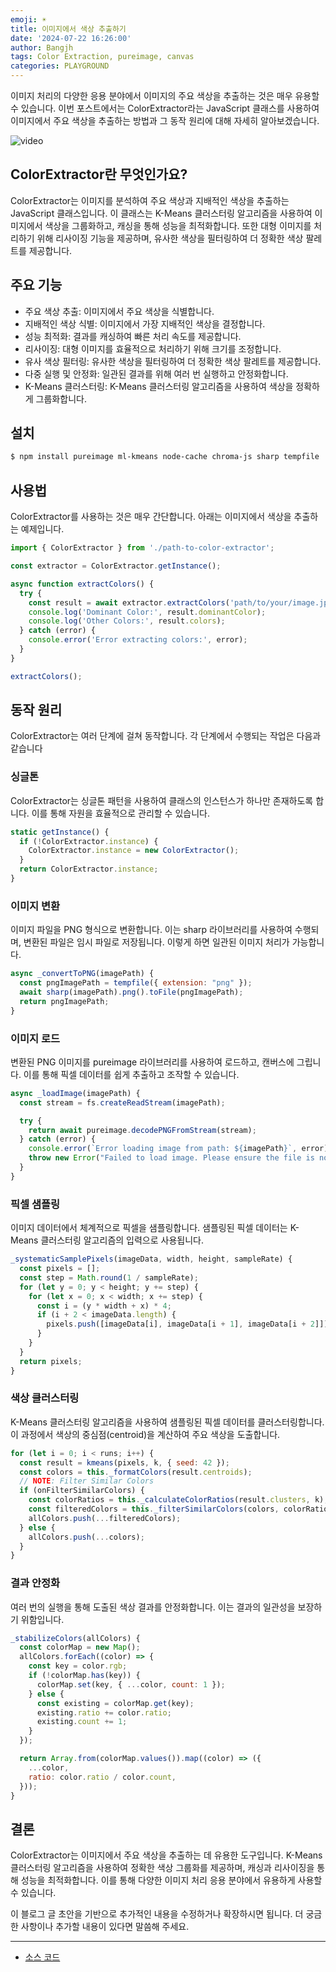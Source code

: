 ```yaml
---
emoji: ☀️
title: 이미지에서 색상 추출하기
date: '2024-07-22 16:26:00'
author: Bangjh
tags: Color Extraction, pureimage, canvas
categories: PLAYGROUND
---
```


이미지 처리의 다양한 응용 분야에서 이미지의 주요 색상을 추출하는 것은 매우 유용할 수 있습니다. 
이번 포스트에서는 ColorExtractor라는 JavaScript 클래스를 사용하여 이미지에서 주요 색상을 추출하는 방법과 그 동작 원리에 대해 자세히 알아보겠습니다.

![video](video.gif)

## ColorExtractor란 무엇인가요?

ColorExtractor는 이미지를 분석하여 주요 색상과 지배적인 색상을 추출하는 JavaScript 클래스입니다. 
이 클래스는 K-Means 클러스터링 알고리즘을 사용하여 이미지에서 색상을 그룹화하고, 캐싱을 통해 성능을 최적화합니다. 
또한 대형 이미지를 처리하기 위해 리사이징 기능을 제공하며, 유사한 색상을 필터링하여 더 정확한 색상 팔레트를 제공합니다.


## 주요 기능
- 주요 색상 추출: 이미지에서 주요 색상을 식별합니다.
- 지배적인 색상 식별: 이미지에서 가장 지배적인 색상을 결정합니다.
- 성능 최적화: 결과를 캐싱하여 빠른 처리 속도를 제공합니다.
- 리사이징: 대형 이미지를 효율적으로 처리하기 위해 크기를 조정합니다.
- 유사 색상 필터링: 유사한 색상을 필터링하여 더 정확한 색상 팔레트를 제공합니다.
- 다중 실행 및 안정화: 일관된 결과를 위해 여러 번 실행하고 안정화합니다.
- K-Means 클러스터링: K-Means 클러스터링 알고리즘을 사용하여 색상을 정확하게 그룹화합니다.

## 설치

```bash
$ npm install pureimage ml-kmeans node-cache chroma-js sharp tempfile 
```

## 사용법
ColorExtractor를 사용하는 것은 매우 간단합니다. 아래는 이미지에서 색상을 추출하는 예제입니다.

```javascript
import { ColorExtractor } from './path-to-color-extractor';

const extractor = ColorExtractor.getInstance();

async function extractColors() {
  try {
    const result = await extractor.extractColors('path/to/your/image.jpg');
    console.log('Dominant Color:', result.dominantColor);
    console.log('Other Colors:', result.colors);
  } catch (error) {
    console.error('Error extracting colors:', error);
  }
}

extractColors();
```

## 동작 원리

ColorExtractor는 여러 단계에 걸쳐 동작합니다. 각 단계에서 수행되는 작업은 다음과 같습니다

### 싱글톤
ColorExtractor는 싱글톤 패턴을 사용하여 클래스의 인스턴스가 하나만 존재하도록 합니다. 이를 통해 자원을 효율적으로 관리할 수 있습니다.

```javascript
static getInstance() {
  if (!ColorExtractor.instance) {
    ColorExtractor.instance = new ColorExtractor();
  }
  return ColorExtractor.instance;
}
```

### 이미지 변환
이미지 파일을 PNG 형식으로 변환합니다. 이는 sharp 라이브러리를 사용하여 수행되며, 변환된 파일은 임시 파일로 저장됩니다. 이렇게 하면 일관된 이미지 처리가 가능합니다.

```javascript
async _convertToPNG(imagePath) {
  const pngImagePath = tempfile({ extension: "png" });
  await sharp(imagePath).png().toFile(pngImagePath);
  return pngImagePath;
}
```

### 이미지 로드
변환된 PNG 이미지를 pureimage 라이브러리를 사용하여 로드하고, 캔버스에 그립니다. 이를 통해 픽셀 데이터를 쉽게 추출하고 조작할 수 있습니다.

```javascript
async _loadImage(imagePath) {
  const stream = fs.createReadStream(imagePath);

  try {
    return await pureimage.decodePNGFromStream(stream);
  } catch (error) {
    console.error(`Error loading image from path: ${imagePath}`, error);
    throw new Error("Failed to load image. Please ensure the file is not corrupted and is in PNG or JPG format.");
  }
}
```

### 픽셀 샘플링
이미지 데이터에서 체계적으로 픽셀을 샘플링합니다. 샘플링된 픽셀 데이터는 K-Means 클러스터링 알고리즘의 입력으로 사용됩니다.

```javascript
_systematicSamplePixels(imageData, width, height, sampleRate) {
  const pixels = [];
  const step = Math.round(1 / sampleRate);
  for (let y = 0; y < height; y += step) {
    for (let x = 0; x < width; x += step) {
      const i = (y * width + x) * 4;
      if (i + 2 < imageData.length) {
        pixels.push([imageData[i], imageData[i + 1], imageData[i + 2]]);
      }
    }
  }
  return pixels;
}
```

### 색상 클러스터링
K-Means 클러스터링 알고리즘을 사용하여 샘플링된 픽셀 데이터를 클러스터링합니다. 이 과정에서 색상의 중심점(centroid)을 계산하여 주요 색상을 도출합니다.

```javascript
for (let i = 0; i < runs; i++) {
  const result = kmeans(pixels, k, { seed: 42 });
  const colors = this._formatColors(result.centroids);
  // NOTE: Filter Similar Colors
  if (onFilterSimilarColors) {
    const colorRatios = this._calculateColorRatios(result.clusters, k);
    const filteredColors = this._filterSimilarColors(colors, colorRatios);
    allColors.push(...filteredColors);
  } else {
    allColors.push(...colors);
  }
}
```

### 결과 안정화
여러 번의 실행을 통해 도출된 색상 결과를 안정화합니다. 이는 결과의 일관성을 보장하기 위함입니다.

```javascript
_stabilizeColors(allColors) {
  const colorMap = new Map();
  allColors.forEach((color) => {
    const key = color.rgb;
    if (!colorMap.has(key)) {
      colorMap.set(key, { ...color, count: 1 });
    } else {
      const existing = colorMap.get(key);
      existing.ratio += color.ratio;
      existing.count += 1;
    }
  });

  return Array.from(colorMap.values()).map((color) => ({
    ...color,
    ratio: color.ratio / color.count,
  }));
}
```

## 결론

ColorExtractor는 이미지에서 주요 색상을 추출하는 데 유용한 도구입니다.
K-Means 클러스터링 알고리즘을 사용하여 정확한 색상 그룹화를 제공하며, 캐싱과 리사이징을 통해 성능을 최적화합니다. 이를 통해 다양한 이미지 처리 응용 분야에서 유용하게 사용할 수 있습니다.

이 블로그 글 초안을 기반으로 추가적인 내용을 수정하거나 확장하시면 됩니다. 더 궁금한 사항이나 추가할 내용이 있다면 말씀해 주세요.

---

- [소스 코드](https://github.com/awesomelon/color-extraction)


```toc

```
